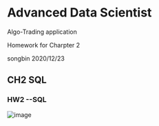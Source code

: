 # Advanced Data Scientist
Algo-Trading application

Homework for Charpter 2

songbin
2020/12/23

## CH2 SQL

### HW2 --SQL


![image](https://github.com/zsb8/DS-Algo/blob/songbin_DS/CH2/songbin/HW2/oracle.png)

